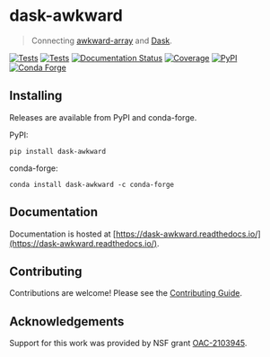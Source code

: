dask-awkward
============

> Connecting [awkward-array](https://awkward-array.org) and
[Dask](https://dask.org/).

[![Tests](https://github.com/dask-contrib/dask-awkward/actions/workflows/pypi-tests.yml/badge.svg)](https://github.com/dask-contrib/dask-awkward/actions/workflows/pypi-tests.yml)
[![Tests](https://github.com/dask-contrib/dask-awkward/actions/workflows/conda-tests.yml/badge.svg)](https://github.com/dask-contrib/dask-awkward/actions/workflows/conda-tests.yml)
[![Documentation Status](https://readthedocs.org/projects/dask-awkward/badge/?version=latest)](https://dask-awkward.readthedocs.io/en/latest/?badge=latest)
[![Coverage](https://codecov.io/gh/dask-contrib/dask-awkward/branch/main/graph/badge.svg)](https://codecov.io/gh/dask-contrib/dask-awkward/branch/main)
[![PyPI](https://img.shields.io/pypi/v/dask-awkward?color=blue)](https://pypi.org/project/dask-awkward)
[![Conda Forge](https://img.shields.io/conda/vn/conda-forge/dask-awkward.svg?colorB=486b87&style=flat)](https://anaconda.org/conda-forge/dask-awkward)

Installing
----------

Releases are available from PyPI and conda-forge.

PyPI:

```
pip install dask-awkward
```

conda-forge:

```
conda install dask-awkward -c conda-forge
```

Documentation
-------------

Documentation is hosted at
[https://dask-awkward.readthedocs.io/](https://dask-awkward.readthedocs.io/).

Contributing
------------

Contributions are welcome!
Please see the [Contributing Guide](https://dask-awkward.readthedocs.io/en/stable/dev/contributing.html).

Acknowledgements
----------------

Support for this work was provided by NSF grant [OAC-2103945](https://www.nsf.gov/awardsearch/showAward?AWD_ID=2103945).
